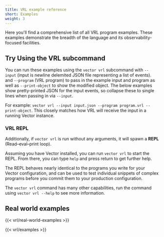 ```yaml
---
title: VRL example reference
short: Examples
weight: 3
---
```


Here you'll find a comprehensive list of all VRL program examples. These
examples demonstrate the breadth of the language and its observability-focused
facilities.

## Try Using the VRL subcommand

You can run these examples using the `vector vrl` subcommand with `--input` (input is newline
delemited JSON file representing a list of events).  and `--program` (VRL program) to pass in the
example input and program as well as `--print-object` to show the modified object. The below
examples show pretty-printed JSON for the input events, so collapse these to single lines when
passing in via `--input`.

For example: `vector vrl --input input.json --program program.vrl --print-object`. This closely
matches how VRL will receive the input in a running Vector instance.

### VRL REPL

Additionally, if `vector vrl` is run without any arguments, it will spawn a **REPL**
(Read–eval–print loop).

Assuming you have Vector installed, you can run `vector vrl` to start the REPL.
From there, you can type `help` and press return to get further help.

The REPL behaves nearly identical to the programs you write for your Vector
configuration, and can be used to test individual snippets of complex programs
before you commit them to your production configuration.

The `vector vrl` command has many other capabilities, run the command using
`vector vrl --help` to see more information.

## Real world examples

{{< vrl/real-world-examples >}}

{{< vrl/examples >}}
